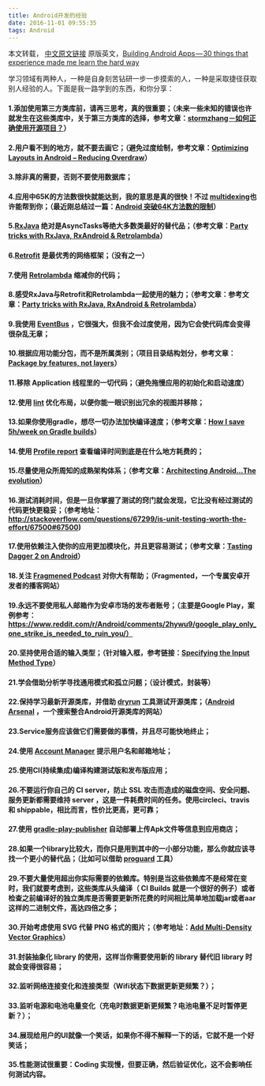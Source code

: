 ```yaml
---
title: Android开发的经验
date: 2016-11-01 09:55:35
tags: Android
---
```


本文转载， [中文原文链接](http://yifeng.studio/2016/10/27/android-develop-30-things-that-experience-made-me-learn-the-hard-way/) 
原版英文，[Building Android Apps — 30 things that experience made me learn the hard way](https://medium.com/@cesarmcferreira/building-android-apps-30-things-that-experience-made-me-learn-the-hard-way-313680430bf9#.5exr8zumk)


学习领域有两种人，一种是自身刻苦钻研一步一步摸索的人，一种是采取捷径获取别人经验的人。下面是我一路学到的东西，和你分享：
#### 1.添加使用第三方类库前，请再三思考，真的很重要；（未来一些未知的错误也许就发生在这些类库中，关于第三方类库的选择，参考文章：[stormzhang－如何正确使用开源项目？](http://stormzhang.com/android/2016/05/08/how-to-choose-open-source-project/)）
#### 2.用户看不到的地方，就不要去画它；（避免过度绘制，参考文章：[Optimizing Layouts in Android – Reducing Overdraw](http://riggaroo.co.za/optimizing-layouts-in-android-reducing-overdraw/)）
#### 3.除非真的需要，否则不要使用数据库；
#### 4.应用中65K的方法数很快就能达到，我的意思是真的很快！不过 [multidexing](https://medium.com/@rotxed/dex-skys-the-limit-no-65k-methods-is-28e6cb40cf71)也许能帮到你；（最近刚总结过一篇：[Android 突破64K方法数的限制](http://yifeng.studio/2016/10/26/android-64k-methods-count/)）
#### 5.[RxJava](https://github.com/ReactiveX/RxJava) 绝对是AsyncTasks等绝大多数类最好的替代品；（参考文章：[Party tricks with RxJava, RxAndroid & Retrolambda](https://medium.com/swlh/party-tricks-with-rxjava-rxandroid-retrolambda-1b06ed7cd29c#.ctr2m3fpn)）
#### 6.[Retrofit](http://square.github.io/retrofit/) 是最优秀的网络框架；（没有之一）
#### 7.使用 [Retrolambda](https://medium.com/android-news/retrolambda-on-android-191cc8151f85) 缩减你的代码；
#### 8.感受RxJava与Retrofit和Retrolambda一起使用的魅力；（参考文章：参考文章：[Party tricks with RxJava, RxAndroid & Retrolambda](https://medium.com/swlh/party-tricks-with-rxjava-rxandroid-retrolambda-1b06ed7cd29c#.ctr2m3fpn)）
#### 9.我使用 [EventBus](https://github.com/greenrobot/EventBus) ，它很强大，但我不会过度使用，因为它会使代码库会变得很杂乱无章；
#### 10.根据应用功能分包，而不是所属类别；（项目目录结构划分，参考文章：[Package by features, not layers](https://medium.com/@cesarmcferreira/package-by-features-not-layers-2d076df1964d#.em996bn3v)）
#### 11.移除 Application 线程里的一切代码；（避免拖慢应用的初始化和启动速度）
#### 12.使用 [lint](http://developer.android.com/tools/help/layoutopt.html) 优化布局，以便你能一眼识别出冗余的视图并移除；
#### 13.如果你使用gradle，想尽一切办法加快编译速度；（参考文章：[How I save 5h/week on Gradle builds](https://medium.com/@cesarmcferreira/speeding-up-gradle-builds-619c442113cb#.1d2hhi8hu)）
#### 14.使用 [Profile report](https://medium.com/the-engineering-team/speeding-up-gradle-builds-619c442113cb) 查看编译时间到底是在什么地方耗费的；
#### 15.尽量使用众所周知的成熟架构体系；（参考文章：[Architecting Android…The evolution](http://fernandocejas.com/2015/07/18/architecting-android-the-evolution/)）
#### 16.测试消耗时间，但是一旦你掌握了测试的窍门就会发现，它比没有经过测试的代码更快更稳妥；（参考地址：http://stackoverflow.com/questions/67299/is-unit-testing-worth-the-effort/67500#67500)
#### 17.使用依赖注入使你的应用更加模块化，并且更容易测试；（参考文章：[Tasting Dagger 2 on Android](http://fernandocejas.com/2015/04/11/tasting-dagger-2-on-android/)）
#### 18.关注 [Fragmened Podcast](http://fragmentedpodcast.com/) 对你大有帮助；（Fragmented，一个专属安卓开发者的播客网站）
#### 19.永远不要使用私人邮箱作为安卓市场的发布者账号；（主要是Google Play，案例参考：https://www.reddit.com/r/Android/comments/2hywu9/google_play_only_one_strike_is_needed_to_ruin_you/）
#### 20.坚持使用合适的输入类型；（针对输入框，参考链接：[Specifying the Input Method Type](https://developer.android.com/training/keyboard-input/style.html)）
#### 21.学会借助分析学寻找通用模式和孤立问题；（设计模式，封装等）
#### 22.保持学习最新开源类库，并借助 [dryrun](https://github.com/cesarferreira/dryrun) 工具测试开源类库；（[Android Arsenal](https://android-arsenal.com/) ，一个搜索整合Android开源类库的网站）
#### 23.Service服务应该做它们需要做的事情，并且尽可能快地终止；
#### 24.使用 [Account Manager](http://developer.android.com/reference/android/accounts/AccountManager.html) 提示用户名和邮箱地址；
#### 25.使用CI(持续集成)编译构建测试版和发布版应用；
#### 26.不要运行你自己的 CI server，防止 SSL 攻击而造成的磁盘空间、安全问题、服务更新都需要维持 server ，这是一件耗费时间的任务。使用circleci、travis 和 shippable，相比而言，性价比更高，更可靠；
#### 27.使用 [gradle-play-publisher](https://github.com/Triple-T/gradle-play-publisher) 自动部署上传Apk文件等信息到应用商店；
#### 28.如果一个library比较大，而你只是用到其中的一小部分功能，那么你就应该寻找一个更小的替代品；（比如可以借助 [proguard](http://developer.android.com/tools/help/proguard.html) 工具）
#### 29.不要大量使用超出你实际需要的依赖库。特别是当这些依赖库不是经常在变时，我们就要考虑到，这些类库从头编译（ CI Builds 就是一个很好的例子）或者检查之前编译好的独立类库是否需要更新所花费的时间相比简单地加载jar或者aar这样的二进制文件，高达四倍之多；
#### 30.开始考虑使用 SVG 代替 PNG 格式的图片；（参考地址：[Add Multi-Density Vector Graphics](http://developer.android.com/tools/help/vector-asset-studio.html)）
#### 31.封装抽象化 library 的使用，这样当你需要使用新的 library 替代旧 library 时就会变得很容易；
#### 32.监听网络连接变化和连接类型（Wifi状态下数据更新更频繁？）；
#### 33.监听电源和电池电量变化（充电时数据更新更频繁？电池电量不足时暂停更新？）；
#### 34.展现给用户的UI就像一个笑话，如果你不得不解释一下的话，它就不是一个好笑话；
#### 35.性能测试很重要：Coding 实现慢，但要正确，然后验证优化，这不会影响任何测试内容。
